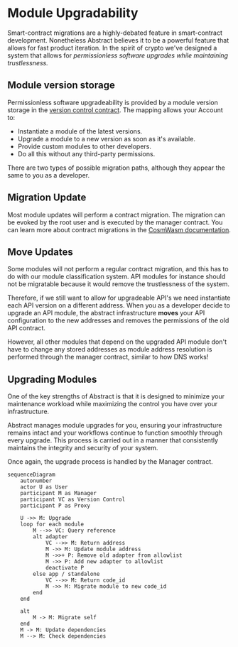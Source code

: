 # Module Upgradability

Smart-contract migrations are a highly-debated feature in smart-contract development. Nonetheless Abstract believes it
to be a powerful feature that allows for fast product iteration. In the spirit of crypto we've designed a system that
allows for *permissionless software upgrades while maintaining trustlessness.*

## Module version storage

Permissionless software upgradeability is provided by a module version storage in
the [version control contract](../5_platform/version_control.md). The mapping allows your Account to:

- Instantiate a module of the latest versions.
- Upgrade a module to a new version as soon as it's available.
- Provide custom modules to other developers.
- Do all this without any third-party permissions.

There are two types of possible migration paths, although they appear the same to you as a developer.

## Migration Update

Most module updates will perform a contract migration. The migration can be evoked by the root user and is executed by
the manager contract. You can learn more about contract migrations in
the <a href="https://docs.cosmwasm.com/docs/smart-contracts/migration" target="_blank">CosmWasm documentation</a>.

## Move Updates

Some modules will not perform a regular contract migration, and this has to do with our module classification system.
API modules for instance should not be migratable because it would remove the trustlessness of the system.

Therefore, if we still want to allow for upgradeable API's we need instantiate each API version on a different address.
When you as a developer decide to upgrade an API module, the abstract infrastructure **moves** your API configuration to
the new addresses and removes the permissions of the old API contract.

However, all other modules that depend on the upgraded API module don't have to change any stored addresses as module
address
resolution is performed through the manager contract, similar to how DNS works!

## Upgrading Modules

One of the key strengths of Abstract is that it is designed to minimize your maintenance workload while maximizing the
control you have over your infrastructure.

Abstract manages module upgrades for you, ensuring your infrastructure remains intact and your workflows continue to
function smoothly through every upgrade. This process is carried out in a manner that consistently maintains the
integrity and security of your system.

Once again, the upgrade process is handled by the Manager contract.

```mermaid
sequenceDiagram
    autonumber
    actor U as User
    participant M as Manager
    participant VC as Version Control
    participant P as Proxy

    U ->> M: Upgrade
    loop for each module
        M -->> VC: Query reference
        alt adapter
            VC -->> M: Return address
            M ->> M: Update module address
            M ->>+ P: Remove old adapter from allowlist
            M ->> P: Add new adapter to allowlist
            deactivate P
        else app / standalone
            VC -->> M: Return code_id
            M ->> M: Migrate module to new code_id
        end
    end

    alt
        M -> M: Migrate self
    end
    M -> M: Update dependencies
    M --> M: Check dependencies  
```
